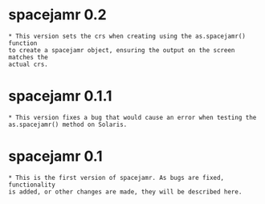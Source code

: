 # spacejamr 0.2
    
    * This version sets the crs when creating using the as.spacejamr() function
    to create a spacejamr object, ensuring the output on the screen matches the
    actual crs.

# spacejamr 0.1.1

    * This version fixes a bug that would cause an error when testing the
    as.spacejamr() method on Solaris.

# spacejamr 0.1

    * This is the first version of spacejamr. As bugs are fixed, functionality 
    is added, or other changes are made, they will be described here.

